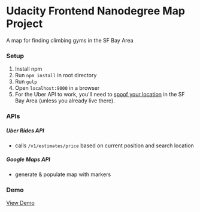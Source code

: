 # Udacity Frontend Nanodegree Map Project
A map for finding climbing gyms in the SF Bay Area

### Setup
1. Install npm
2. Run `npm install` in root directory
3. Run `gulp`
4. Open `localhost:9000` in a browser
5. For the Uber API to work, you'll need to [spoof your location](http://www.labnol.org/internet/geo-location/27878/) in the SF Bay Area (unless you already live there).

### APIs
##### Uber Rides API
- calls `/v1/estimates/price` based on current position and search location

##### Google Maps API
- generate & populate map with markers

### Demo
[View Demo](https://mzqtsui.github.io/frontend-nanodegree-map/dist/)

